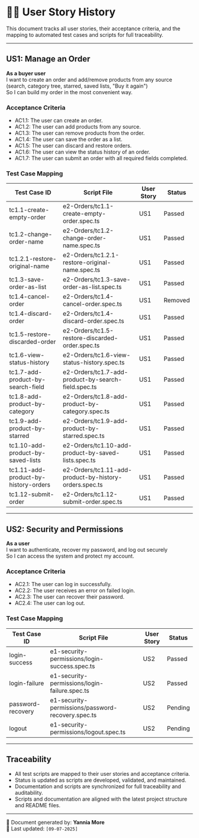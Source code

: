 # 🧑‍💻 User Story History

This document tracks all user stories, their acceptance criteria, and the mapping to automated test cases and scripts for full traceability.

---

## US1: Manage an Order

**As a buyer user**  
I want to create an order and add/remove products from any source (search, category tree, starred, saved lists, "Buy it again")  
So I can build my order in the most convenient way.

### Acceptance Criteria

- AC1.1: The user can create an order.
- AC1.2: The user can add products from any source.
- AC1.3: The user can remove products from the order.
- AC1.4: The user can save the order as a list.
- AC1.5: The user can discard and restore orders.
- AC1.6: The user can view the status history of an order.
- AC1.7: The user can submit an order with all required fields completed.

### Test Case Mapping

| Test Case ID                        | Script File                                         | User Story | Status   |
|--------------------------------------|-----------------------------------------------------|------------|----------|
| tc1.1-create-empty-order             | e2-Orders/tc1.1-create-empty-order.spec.ts          | US1        | Passed   |
| tc1.2-change-order-name              | e2-Orders/tc1.2-change-order-name.spec.ts           | US1        | Passed   |
| tc1.2.1-restore-original-name        | e2-Orders/tc1.2.1-restore-original-name.spec.ts     | US1        | Passed   |
| tc1.3-save-order-as-list             | e2-Orders/tc1.3-save-order-as-list.spec.ts          | US1        | Passed   |
| tc1.4-cancel-order                   | e2-Orders/tc1.4-cancel-order.spec.ts                | US1        | Removed  |
| tc1.4-discard-order                  | e2-Orders/tc1.4-discard-order.spec.ts               | US1        | Passed   |
| tc1.5-restore-discarded-order        | e2-Orders/tc1.5-restore-discarded-order.spec.ts     | US1        | Passed   |
| tc1.6-view-status-history            | e2-Orders/tc1.6-view-status-history.spec.ts         | US1        | Passed   |
| tc1.7-add-product-by-search-field    | e2-Orders/tc1.7-add-product-by-search-field.spec.ts | US1        | Passed   |
| tc1.8-add-product-by-category        | e2-Orders/tc1.8-add-product-by-category.spec.ts     | US1        | Passed   |
| tc1.9-add-product-by-starred         | e2-Orders/tc1.9-add-product-by-starred.spec.ts      | US1        | Passed   |
| tc1.10-add-product-by-saved-lists    | e2-Orders/tc1.10-add-product-by-saved-lists.spec.ts | US1        | Passed   |
| tc1.11-add-product-by-history-orders | e2-Orders/tc1.11-add-product-by-history-orders.spec.ts | US1     | Passed   |
| tc1.12-submit-order                  | e2-Orders/tc1.12-submit-order.spec.ts               | US1        | Passed   |

---

## US2: Security and Permissions

**As a user**  
I want to authenticate, recover my password, and log out securely  
So I can access the system and protect my account.

### Acceptance Criteria

- AC2.1: The user can log in successfully.
- AC2.2: The user receives an error on failed login.
- AC2.3: The user can recover their password.
- AC2.4: The user can log out.

### Test Case Mapping

| Test Case ID           | Script File                                         | User Story | Status    |
|------------------------|-----------------------------------------------------|------------|-----------|
| login-success          | e1-security-permissions/login-success.spec.ts        | US2        | Passed    |
| login-failure          | e1-security-permissions/login-failure.spec.ts        | US2        | Passed    |
| password-recovery      | e1-security-permissions/password-recovery.spec.ts    | US2        | Pending   |
| logout                 | e1-security-permissions/logout.spec.ts               | US2        | Pending   |

---

## Traceability

- All test scripts are mapped to their user stories and acceptance criteria.
- Status is updated as scripts are developed, validated, and maintained.
- Documentation and scripts are synchronized for full traceability and auditability.
- Scripts and documentation are aligned with the latest project structure and README files.

---

📁 Document generated by: **Yannia More**  
📅 Last updated: `[09-07-2025]`